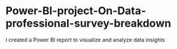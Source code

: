 # Power-BI-project-On-Data-professional-survey-breakdown
I created a Power BI report to visualize and analyze data insights
